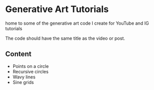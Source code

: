 # Generative Art Tutorials
home to some of the generative art code I create for YouTube and IG tutorials


The code should have the same title as the video or post.


## Content
- Points on a circle
- Recursive circles
- Wavy lines
- Sine grids

